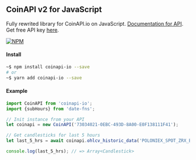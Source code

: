## CoinAPI v2 for JavaScript

Fully rewrited library for CoinAPI.io on JavaScript. [Documentation for API](https://ivan-istomin.github.io/CoinAPI-io/).
Get free API key [here](https://www.coinapi.io/pricing?apikey).

[![NPM](https://nodei.co/npm/coinapi-io.png?downloads=true)](https://nodei.co/npm/coinapi-io/)

#### Install

```sh
~$ npm install coinapi-io --save
# or
~$ yarn add coinapi-io --save
```

#### Example

```js
import CoinAPI from 'coinapi-io';
import {subHours} from 'date-fns';

// Init instance from your API
let coinapi = new CoinAPI('73034021-0EBC-493D-8A00-E0F138111F41');

// Get candlesticks for last 5 hours 
let last_5_hrs = await coinapi.ohlcv_historic_data('POLONIEX_SPOT_ZRX_BTC', '1HRS', subHours(new Date(), 6), new Date());

console.log(last_5_hrs); // => Array<Candlestick>
```
